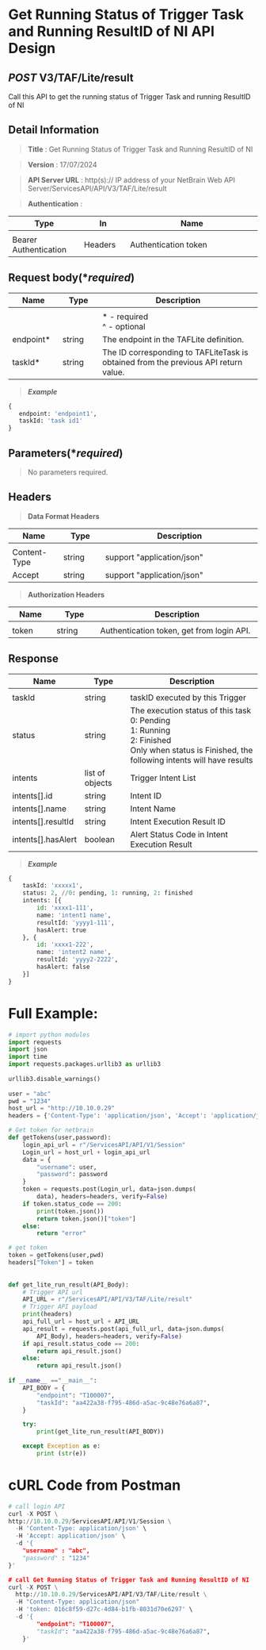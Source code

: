 
# Get Running Status of Trigger Task and Running ResultID of NI API Design

## ***POST*** V3/TAF/Lite/result
Call this API to get the running status of Trigger Task and running ResultID of NI

## Detail Information

> **Title** : Get Running Status of Trigger Task and Running ResultID of NI<br>

> **Version** : 17/07/2024

> **API Server URL** : http(s):// IP address of your NetBrain Web API Server/ServicesAPI/API/V3/TAF/Lite/result

> **Authentication** : 

|**Type**|**In**|**Name**|
|------|------|------|
|<img width=100/>|<img width=100/>|<img width=500/>|
|Bearer Authentication| Headers | Authentication token | 

## Request body(****required***)
|**Name**|**Type**|**Description**|
|------|------|------|
|<img width=100/>|<img width=100/>|<img width=500/>|
|||* - required<br />^ - optional|
|endpoint*|string|The endpoint in the TAFLite definition. |
|taskId*|string|The ID corresponding to TAFLiteTask is obtained from the previous API return value. |


> ***Example***
```python
{ 
   endpoint: 'endpoint1',
   taskId: 'task id1'
}
```

## Parameters(****required***)
>No parameters required.


## Headers

> **Data Format Headers**

|**Name**|**Type**|**Description**|
|------|------|------|
|<img width=100/>|<img width=100/>|<img width=500/>|
| Content-Type | string  | support "application/json" |
| Accept | string  | support "application/json" |

> **Authorization Headers**

|**Name**|**Type**|**Description**|
|------|------|------|
|<img width=100/>|<img width=100/>|<img width=500/>|
| token | string  | Authentication token, get from login API. |

## Response

|**Name**|**Type**|**Description**|
|------|------|------|
|<img width=100/>|<img width=100/>|<img width=500/>|
|taskId|string|taskID executed by this Trigger|
|status|string|The execution status of this task <br />0: Pending <br />1: Running <br />2: Finished <br />Only when status is Finished, the following intents will have results|
|intents|list of objects|Trigger Intent List|
|intents[].id|string|Intent ID|
|intents[].name|string|Intent Name|
|intents[].resultId|string|Intent Execution Result ID|
|intents[].hasAlert|boolean|Alert Status Code in Intent Execution Result|

> ***Example***


```python
{
    taskId: 'xxxxx1',
    status: 2, //0: pending, 1: running, 2: finished
    intents: [{
        id: 'xxxx1-111',
        name: 'intent1 name',
        resultId: 'yyyy1-111',
        hasAlert: true
    }, {
        id: 'xxxx1-222',
        name: 'intent2 name',
        resultId: 'yyyy2-2222',
        hasAlert: false
    }]
}
```

# Full Example:

```python
# import python modules 
import requests
import json
import time
import requests.packages.urllib3 as urllib3
 
urllib3.disable_warnings()
 
user = "abc"
pwd = "1234"
host_url = "http://10.10.0.29"
headers = {'Content-Type': 'application/json', 'Accept': 'application/json'}

# Get token for netbrain
def getTokens(user,password):
    login_api_url = r"/ServicesAPI/API/V1/Session"
    Login_url = host_url + login_api_url
    data = {
        "username": user,
        "password": password
    }
    token = requests.post(Login_url, data=json.dumps(
        data), headers=headers, verify=False)
    if token.status_code == 200:
        print(token.json())
        return token.json()["token"]
    else:
        return "error"

# get token
token = getTokens(user,pwd)
headers["Token"] = token
 
 
def get_lite_run_result(API_Body):
    # Trigger API url
    API_URL = r"/ServicesAPI/API/V3/TAF/Lite/result"
    # Trigger API payload
    print(headers)
    api_full_url = host_url + API_URL
    api_result = requests.post(api_full_url, data=json.dumps(
        API_Body), headers=headers, verify=False)
    if api_result.status_code == 200:
        return api_result.json()
    else:
        return api_result.json()
 
if __name__ =="__main__":
    API_BODY = {
        "endpoint": "T100007",
        "taskId": "aa422a38-f795-486d-a5ac-9c48e76a6a87",
    }

    try:
        print(get_lite_run_result(API_BODY))

    except Exception as e:
        print (str(e)) 


```

# cURL Code from Postman

```python
# call login API
curl -X POST \
http://10.10.0.29/ServicesAPI/API/V1/Session \
  -H 'Content-Type: application/json' \
  -H 'Accept: application/json' \
  -d '{
    "username" : "abc",
    "password" : "1234"  
}'

# call Get Running Status of Trigger Task and Running ResultID of NI
curl -X POST \
  http://10.10.0.29/ServicesAPI/API/V3/TAF/Lite/result \
  -H "Content-Type: application/json"
  -H 'token: 016c8f59-d27c-4d84-b1fb-8031d70e6297' \
  -d '{
        "endpoint": "T100007",
        "taskId": "aa422a38-f795-486d-a5ac-9c48e76a6a87",
    }'
```